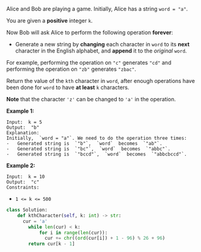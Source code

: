 Alice and Bob are playing a game. Initially, Alice has a string  `word = "a"`.

You are given a  **positive**  integer  `k`.

Now Bob will ask Alice to perform the following operation  **forever**:

- Generate a new string by  **changing**  each character in  `word`  to its  **next**  character in the English
  alphabet, and  **append**  it to the  _original_  `word`.

For example, performing the operation on  `"c"`  generates  `"cd"`  and performing the operation on  `"zb"`
generates  `"zbac"`.

Return the value of the  `kth`  character in  `word`, after enough operations have been done for  `word`  to have  **at
least**  `k`  characters.

**Note**  that the character  `'z'`  can be changed to  `'a'`  in the operation.

**Example 1:**

```
Input:  k = 5
Output:  "b"
Explanation:
Initially,  `word = "a"`. We need to do the operation three times:
-   Generated string is  `"b"`,  `word`  becomes  `"ab"`.
-   Generated string is  `"bc"`,  `word`  becomes  `"abbc"`.
-   Generated string is  `"bccd"`,  `word`  becomes  `"abbcbccd"`.
```

**Example 2:**

```
Input:  k = 10
Output:  "c"
Constraints:
```

- `1 <= k <= 500`

```python
class Solution:
    def kthCharacter(self, k: int) -> str:
      cur = 'a'
        while len(cur) < k:
            for i in range(len(cur)):
              cur += chr((ord(cur[i]) + 1 - 96) % 26 + 96)
        return cur[k - 1]
```